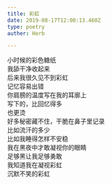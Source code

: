 ```yaml
---  
title: 彩虹  
date: 2019-08-17T12:00:13.460Z  
type: poetry  
auther: Herb   

---  
```

小时候的彩色糖纸  
我舔干净收起来  
后来我很久见不到彩虹    
记忆容易出错  
你肩膀的温度写在我的耳廓上  
写下的，比回忆得多  
也更烫    
好多秘密藏不住，干脆在鼻子里记录  
比如流汗的多少  
比如我睡得怎样不安稳    
我在黑夜中才敢凝视你的眼睛  
足够黑让我足够勇敢  
我知道我在凝视彩虹  
沉默不笑的彩虹  
